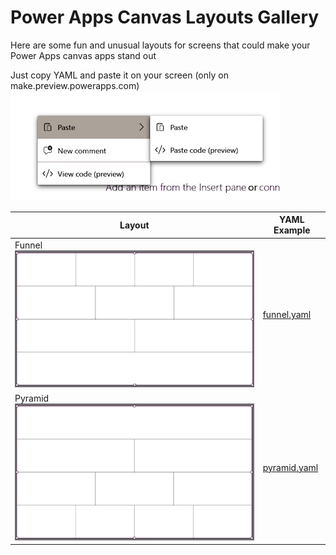 # Power Apps Canvas Layouts Gallery

Here are some fun and unusual layouts for screens that could make your 
Power Apps canvas apps stand out

Just copy YAML and paste it on your screen (only on make.preview.powerapps.com)
![Paste code](paste.jpg)

| Layout | YAML Example |
| --- | --- |
| Funnel ![](funnel.jpg)| [funnel.yaml](funnel.md) |
| Pyramid ![](pyramid.jpg) | [pyramid.yaml](pyramid.md) |
